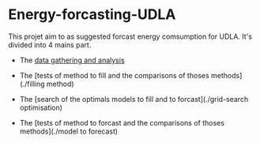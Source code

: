 # Energy-forcasting-UDLA
This projet aim to as suggested forcast energy comsumption for UDLA.
It's divided into 4 mains part.

* The [data gathering and analysis](https://github.com/alexphil12/Energy-forcasting-udla-fin/tree/main/Data%20extraction)

* The [tests of method to fill and the comparisons of thoses methods](./filling method)

* The [search of the optimals models to fill and to forcast](./grid-search optimisation)

* The [tests of method to forcast and the comparisons of thoses methods](./model to forecast)
